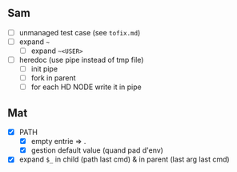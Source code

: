 ## Sam

- [ ] unmanaged test case (see `tofix.md`)
- [ ] expand `~`
  - [ ] expand `~<USER>`
- [ ] heredoc (use pipe instead of tmp file)
  - [ ] init pipe
  - [ ] fork in parent
  - [ ] for each HD NODE write it in pipe

## Mat

- [x] PATH
  - [x] empty entrie => .
  - [x] gestion default value (quand pad d'env)
- [x] expand `$_` in child (path last cmd) & in parent (last arg last cmd)
